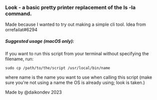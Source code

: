 ### Look - a basic pretty printer replacement of the ls -la command.

Made because I wanted to try out making a simple cli tool. 
Idea from orrefailat#6294

##### Suggested usage (macOS only):

If you want to run this script from your terminal without specifying the filename, run:

```
sudo cp /path/to/the/script /usr/local/bin/name
```

where name is the name you want to use when calling this script (make sure you're not using
a name the OS is already using; look is taken.)


Made by @daikondev 2023